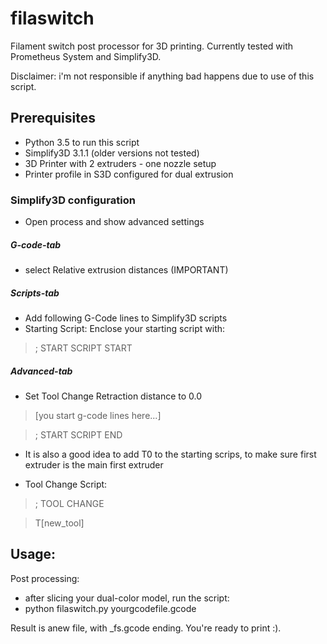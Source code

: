 filaswitch
==============================
Filament switch post processor for 3D printing. Currently tested with Prometheus System and Simplify3D.

Disclaimer: i'm not responsible if anything bad happens due to use of this script.

Prerequisites
-------------
* Python 3.5 to run this script
* Simplify3D 3.1.1 (older versions not tested)
* 3D Printer with 2 extruders - one nozzle setup
* Printer profile in S3D configured for dual extrusion


### Simplify3D configuration

* Open process and show advanced settings
##### G-code-tab
* select Relative extrusion distances (IMPORTANT)
##### Scripts-tab 
* Add following G-Code lines to Simplify3D scripts
* Starting Script: Enclose your starting script with:
> ; START SCRIPT START
##### Advanced-tab
* Set Tool Change Retraction distance to 0.0

> [you start g-code lines here...]

> ; START SCRIPT END

* It is also a good idea to add T0 to the starting scrips, to make sure first extruder is the main first extruder

* Tool Change Script:
> ; TOOL CHANGE

> T[new_tool]

Usage:
--------------------

Post processing:
* after slicing your dual-color model, run the script:
* python filaswitch.py yourgcodefile.gcode

Result is anew file, with _fs.gcode ending. You're ready to print :).
